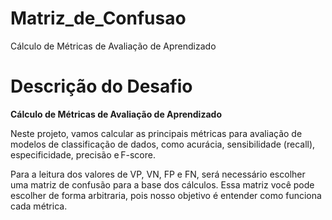 # Matriz_de_Confusao
Cálculo de Métricas de Avaliação de Aprendizado 

# **Descrição do Desafio**

**Cálculo de Métricas de Avaliação de Aprendizado**

Neste projeto, vamos calcular as principais métricas para avaliação de modelos de classificação de dados, como acurácia, sensibilidade (recall), especificidade, precisão e F-score. 

Para a leitura dos valores de VP, VN, FP e FN, será necessário escolher uma matriz de confusão para a base dos cálculos. Essa matriz você pode escolher de forma arbitraria, pois nosso objetivo é entender como funciona cada métrica.
